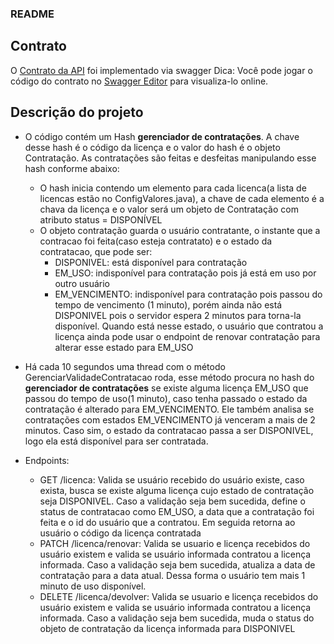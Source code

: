 ### README

## Contrato
O [Contrato da API](https://github.com/rodrigorechh/Projeto-Licenca-Computacao-Distribuida/blob/main/servidor/licenca/src/main/resources/static/swagger-apis/api/swagger.yaml) foi implementado via swagger
Dica: Você pode jogar o código do contrato no [Swagger Editor](https://editor.swagger.io/) para visualiza-lo online.

## Descrição do projeto
- O código contém um Hash <b>gerenciador de contratações</b>. A chave desse hash é o código da licença e o valor do hash é o objeto Contratação. As contratações são feitas e desfeitas manipulando esse hash conforme abaixo:
	- O hash inicia contendo um elemento para cada licenca(a lista de licencas estão no ConfigValores.java), a chave de cada elemento é a chava da licença e o valor será um objeto de Contratação com atributo status = DISPONÍVEL
	- O objeto contratação guarda o usuário contratante, o instante que a contracao foi feita(caso esteja contratato) e o estado da contratacao, que pode ser:
		- DISPONIVEL: está disponível para contratação
		- EM_USO: indisponível para contratação pois já está em uso por outro usuário
		- EM_VENCIMENTO: indisponível para contratação pois passou do tempo de vencimento (1 minuto), porém ainda não está DISPONIVEL pois o servidor espera 2 minutos para torna-la disponível. Quando está nesse estado, o usuário que contratou a licença ainda pode usar o endpoint de renovar contratação para alterar esse estado para EM_USO
- Há cada 10 segundos uma thread com o método GerenciarValidadeContratacao roda, esse método procura no hash do <b>gerenciador de contratações</b> se existe alguma licença EM_USO que passou do tempo de uso(1 minuto), caso tenha passado o estado da contratação é alterado para EM_VENCIMENTO.
Ele também analisa se contratações com estados EM_VENCIMENTO já venceram a mais de 2 minutos. Caso sim, o estado da contratacao passa a ser DISPONIVEL, logo ela está disponível para ser contratada.

- Endpoints: 
	- GET /licenca: Valida se usuário recebido do usuário existe, caso exista, busca se existe alguma licença cujo estado de contratação seja DISPONIVEL. Caso a validação seja bem sucedida, define o status de contratacao como EM_USO, a data que a contratação foi feita e o id do usuário que a contratou. Em seguida retorna ao usuário o código da licença contratada
	- PATCH /licenca/renovar: Valida se usuario e licença recebidos do usuário existem e valida se usuário informada contratou a licença informada. Caso a validação seja bem sucedida, atualiza a data de contratação para a data atual. Dessa forma o usuário tem mais 1 minuto de uso disponível.
	- DELETE /licenca/devolver: Valida se usuario e licença recebidos do usuário existem e valida se usuário informada contratou a licença informada. Caso a validação seja bem sucedida, muda o status do objeto de contratação da licença informada para DISPONIVEL

